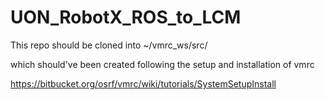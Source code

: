 # UON_RobotX_ROS_to_LCM
This repo should be cloned into ~/vmrc_ws/src/

which should've been created following the setup and installation of vmrc

https://bitbucket.org/osrf/vmrc/wiki/tutorials/SystemSetupInstall

